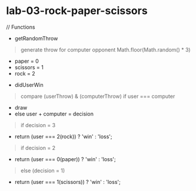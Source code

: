 # lab-03-rock-paper-scissors

// Functions
- getRandomThrow
 > generate throw for computer opponent
 > Math.floor(Math.random() * 3)
  * paper = 0
  * scissors = 1
  * rock = 2

- didUserWin
 > compare (userThrow) & (computerThrow)
 > if user === computer
  * draw
  * else user + computer = decision
 > if decision = 3
  * return (user === 2(rock)) ? 'win' : 'loss';
 > if decision = 2
  * return (user === 0(paper)) ? 'win' : 'loss';
 > else (decision = 1)
  * return (user === 1(scissors)) ? 'win' : 'loss';

